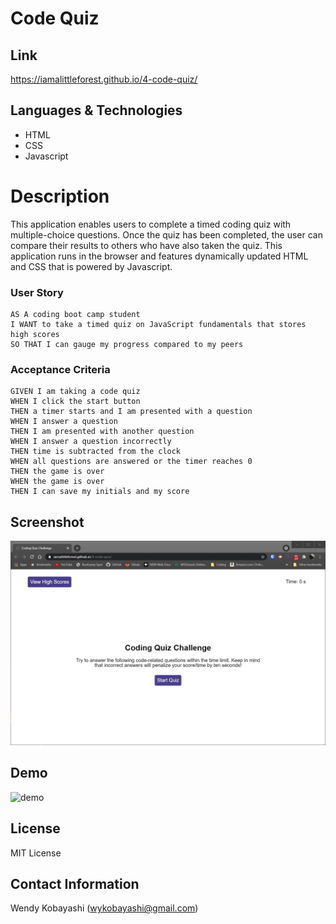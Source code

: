 # Code Quiz

## Link
https://iamalittleforest.github.io/4-code-quiz/

## Languages & Technologies 
* HTML
* CSS
* Javascript

# Description
This application enables users to complete a timed coding quiz with multiple-choice questions. Once the quiz has been completed, the user can compare their results to others who have also taken the quiz. This application runs in the browser and features dynamically updated HTML and CSS that is powered by Javascript.

### User Story

```
AS A coding boot camp student
I WANT to take a timed quiz on JavaScript fundamentals that stores high scores
SO THAT I can gauge my progress compared to my peers
```

### Acceptance Criteria

```
GIVEN I am taking a code quiz
WHEN I click the start button
THEN a timer starts and I am presented with a question
WHEN I answer a question
THEN I am presented with another question
WHEN I answer a question incorrectly
THEN time is subtracted from the clock
WHEN all questions are answered or the timer reaches 0
THEN the game is over
WHEN the game is over
THEN I can save my initials and my score
```

## Screenshot
<img src="assets/images/README-screenshot.PNG" alt="screenshot">

## Demo
<img src="assets/images/README-demo.gif" alt="demo">

## License
MIT License

## Contact Information
Wendy Kobayashi (<wykobayashi@gmail.com>)